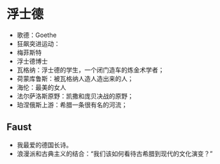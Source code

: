 # 浮士德

- 歌德：Goethe
- 狂飙突进运动：
- 梅菲斯特
- 浮士德博士
- 瓦格纳：浮士德的学生，一个闭门造车的炼金术学者；
- 荷蒙库鲁斯：被瓦格纳人造人造出来的人；
- 海伦：最美的女人
- 法尔萨洛斯原野：凯撒和庞贝决战的原野；
- 珀涅俄斯上游：希腊一条很有名的河流；
## Faust
- 我最爱的德国长诗。
- 浪漫派和古典主义的结合：“我们该如何看待古希腊到现代的文化演变？”
